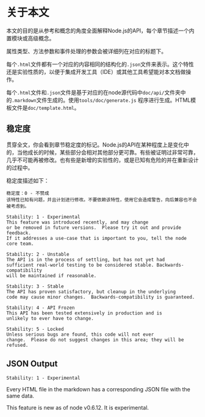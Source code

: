 # 关于本文

<!-- type=misc -->

本文的目的是从参考和概念的角度全面解释Node.js的API，每个章节描述一个内置模块或高级概念。

属性类型、方法参数和事件处理的参数会被详细列在对应的标题下。

每个`.html`文件都有一个对应的内容相同的结构化的`.json`文件来表示。这个特性还是实验性质的，以便于集成开发工具（IDE）或其他工具希望能对本文档做操作。

每个`.html`文件和`.json`文件是基于对应的在node源代码中`doc/api/`文件夹中的`.markdown`文件生成的。使用`tools/doc/generate.js` 程序进行生成。HTML模板文件是`doc/template.html`。

## 稳定度

<!--type=misc-->

贯穿全文，你会看到章节稳定度的标记。Node.js的API在某种程度上是变化中的，当他成长的时候，某些部分会相对其他部分更可靠。有些被证明过非常可靠，几乎不可能再被修改。也有些是新增的实验性的，或是已知有危险的并在重新设计的过程中。

稳定度描述如下：

```
稳定度：0 - 不赞成
该特性已知有问题，并且计划进行修改。不要依赖该特性，使用它会造成警告，向后兼容也不会被考虑到。
```

```
Stability: 1 - Experimental
This feature was introduced recently, and may change
or be removed in future versions.  Please try it out and provide feedback.
If it addresses a use-case that is important to you, tell the node core team.
```

```
Stability: 2 - Unstable
The API is in the process of settling, but has not yet had
sufficient real-world testing to be considered stable. Backwards-compatibility
will be maintained if reasonable.
```

```
Stability: 3 - Stable
The API has proven satisfactory, but cleanup in the underlying
code may cause minor changes.  Backwards-compatibility is guaranteed.
```

```
Stability: 4 - API Frozen
This API has been tested extensively in production and is
unlikely to ever have to change.
```

```
Stability: 5 - Locked
Unless serious bugs are found, this code will not ever
change.  Please do not suggest changes in this area; they will be refused.
```

## JSON Output

    Stability: 1 - Experimental

Every HTML file in the markdown has a corresponding JSON file with the
same data.

This feature is new as of node v0.6.12.  It is experimental.
